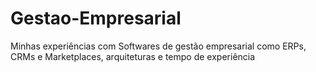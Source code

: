 # Gestao-Empresarial
Minhas experiências com Softwares de gestão empresarial como ERPs, CRMs e Marketplaces, arquiteturas e tempo de experiência
